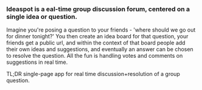### Ideaspot is a eal-time group discussion forum, centered on a single idea or question.

Imagine you're posing a question to your friends - 'where should we go out for dinner tonight?' You then create an idea board for that question, your friends get a public url, and within the context of that board people add their own ideas and suggestions, and eventually an answer can be chosen to resolve the question. All the fun is handling votes and comments on suggestions in real time.

TL;DR single-page app for real time discussion+resolution of a group question.
